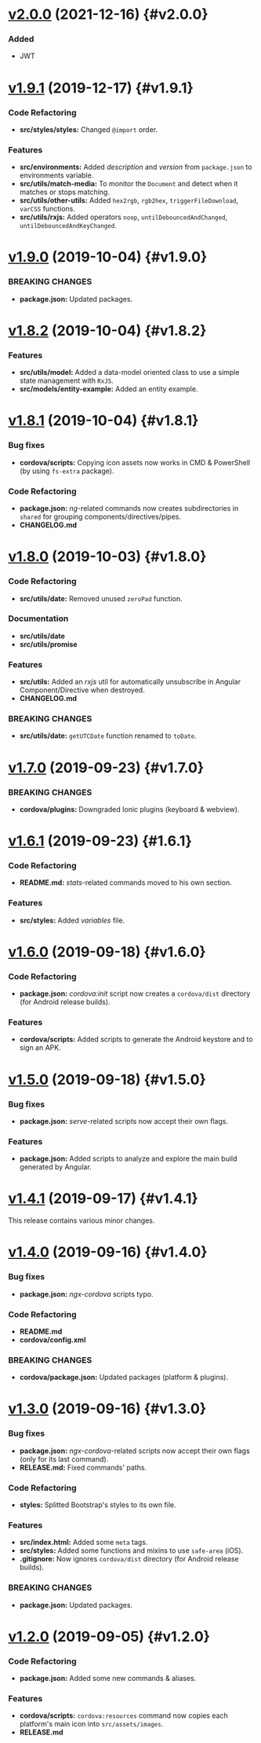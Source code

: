 # [v2.0.0](https://bitbucket.org/easypymesenior/ngx-cordova-app-base/branches/compare/v2.0.0%0Dv2.0.0#commits) (2021-12-16) {#v2.0.0}

### Added

- JWT


# [v1.9.1](https://bitbucket.org/easypymesenior/ngx-cordova-app-base/branches/compare/v1.9.1%0Dv1.9.0#commits) (2019-12-17) {#v1.9.1}

### Code Refactoring

- **src/styles/styles:** Changed `@import` order.

### Features

- **src/environments:** Added *description* and *version* from `package.json` to environments variable.
- **src/utils/match-media:** To monitor the `Document` and detect when it matches or stops matching.
- **src/utils/other-utils:** Added `hex2rgb`, `rgb2hex`, `triggerFileDownload`, `varCSS` functions.
- **src/utils/rxjs:** Added operators `noop`, `untilDebouncedAndChanged`, `untilDebouncedAndKeyChanged`.


# [v1.9.0](https://bitbucket.org/easypymesenior/ngx-cordova-app-base/branches/compare/v1.9.0%0Dv1.8.2#commits) (2019-10-04) {#v1.9.0}

### BREAKING CHANGES

- **package&#46;json:** Updated packages.


# [v1.8.2](https://bitbucket.org/easypymesenior/ngx-cordova-app-base/branches/compare/v1.8.2%0Dv1.8.1#commits) (2019-10-04) {#v1.8.2}

### Features

- **src/utils/model:** Added a data-model oriented class to use a simple state management with `RxJS`.
- **src/models/entity-example:** Added an entity example.


# [v1.8.1](https://bitbucket.org/easypymesenior/ngx-cordova-app-base/branches/compare/v1.8.1%0Dv1.8.0#commits) (2019-10-04) {#v1.8.1}

### Bug fixes

- **cordova/scripts:** Copying icon assets now works in CMD & PowerShell (by using `fs-extra` package).

### Code Refactoring

- **package&#46;json:** *ng*-related commands now creates subdirectories in `shared` for grouping components/directives/pipes.
- **CHANGELOG&#46;md**


# [v1.8.0](https://bitbucket.org/easypymesenior/ngx-cordova-app-base/branches/compare/v1.8.0%0Dv1.7.0#commits) (2019-10-03) {#v1.8.0}

### Code Refactoring

- **src/utils/date:** Removed unused `zeroPad` function.

### Documentation

- **src/utils/date**
- **src/utils/promise**

### Features

- **src/utils:** Added an *rxjs* util for automatically unsubscribe in Angular Component/Directive when destroyed.
- **CHANGELOG&#46;md**

### BREAKING CHANGES

- **src/utils/date:** `getUTCDate` function renamed to `toDate`.


# [v1.7.0](https://bitbucket.org/easypymesenior/ngx-cordova-app-base/branches/compare/v1.7.0%0Dv1.6.1#commits) (2019-09-23) {#v1.7.0}

### BREAKING CHANGES

- **cordova/plugins:** Downgraded Ionic plugins (keyboard & webview).


# [v1.6.1](https://bitbucket.org/easypymesenior/ngx-cordova-app-base/branches/compare/v1.6.1%0Dv1.6.0#commits) (2019-09-23) {#1.6.1}

### Code Refactoring

- **README&#46;md:** *stats*-related commands moved to his own section.

### Features

- **src/styles:** Added *variables* file.


# [v1.6.0](https://bitbucket.org/easypymesenior/ngx-cordova-app-base/branches/compare/v1.6.0%0Dv1.5.0#commits) (2019-09-18) {#v1.6.0}

### Code Refactoring

- **package&#46;json:** *cordova:init* script now creates a `cordova/dist` directory (for Android release builds).

### Features

- **cordova/scripts:** Added scripts to generate the Android keystore and to sign an APK.


# [v1.5.0](https://bitbucket.org/easypymesenior/ngx-cordova-app-base/branches/compare/v1.5.0%0Dv1.4.1#commits) (2019-09-18) {#v1.5.0}

### Bug fixes

- **package&#46;json:** *serve*-related scripts now accept their own flags.

### Features

- **package&#46;json:** Added scripts to analyze and explore the main build generated by Angular.


# [v1.4.1](https://bitbucket.org/easypymesenior/ngx-cordova-app-base/branches/compare/v1.4.1%0Dv1.4.0#commits) (2019-09-17) {#v1.4.1}

This release contains various minor changes.


# [v1.4.0](https://bitbucket.org/easypymesenior/ngx-cordova-app-base/branches/compare/v1.4.0%0Dv1.3.0#commits) (2019-09-16) {#v1.4.0}

### Bug fixes

- **package&#46;json:** *ngx-cordova* scripts typo.

### Code Refactoring

- **README&#46;md**
- **cordova/config&#46;xml**

### BREAKING CHANGES

- **cordova/package&#46;json:** Updated packages (platform & plugins).


# [v1.3.0](https://bitbucket.org/easypymesenior/ngx-cordova-app-base/branches/compare/v1.3.0%0Dv1.2.0#commits) (2019-09-16) {#v1.3.0}

### Bug fixes

- **package&#46;json:** *ngx-cordova*-related scripts now accept their own flags (only for its last command).
- **RELEASE&#46;md:** Fixed commands' paths.

### Code Refactoring

- **styles:** Splitted Bootstrap's styles to its own file.

### Features

- **src/index&#46;html:** Added some `meta` tags.
- **src/styles:** Added some functions and mixins to use `safe-area` (iOS).
- **&#46;gitignore:** Now ignores `cordova/dist` directory (for Android release builds).

### BREAKING CHANGES

- **package&#46;json:** Updated packages.


# [v1.2.0](https://bitbucket.org/easypymesenior/ngx-cordova-app-base/branches/compare/v1.2.0%0Dv1.1.3#commits) (2019-09-05) {#v1.2.0}

### Code Refactoring

- **package&#46;json:** Added some new commands & aliases.

### Features

- **cordova/scripts:** `cordova:resources` command now copies each platform's main icon into `src/assets/images`.
- **RELEASE&#46;md**
